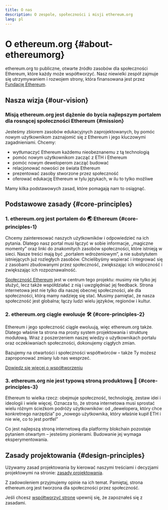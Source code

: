 ```yaml
---
title: O nas
description: O zespole, społeczności i misji ethereum.org
lang: pl
---
```


# O ethereum.org \{#about-ethereumorg}

ethereum.org to publiczne, otwarte źródło zasobów dla społeczności Ethereum, które każdy może współtworzyć. Nasz niewielki zespół zajmuje się utrzymywaniem i rozwojem strony, która finansowana jest przez [Fundację Ethereum](/foundation/).

## Nasza wizja \{#our-vision}

### Misją ethereum.org jest dążenie do bycia najlepszym portalem dla rosnącej społeczności Ethereum \{#mission}

Jesteśmy zbiorem zasobów edukacyjnych zaprojektowanych, by pomóc nowym użytkownikom zaznajomić się z Ethereum i jego kluczowymi zagadnieniami. Chcemy:

- wytłumaczyć Ethereum każdemu nieobeznanemu z tą technologią
- pomóc nowym użytkownikom zacząć z ETH i Ethereum
- pomóc nowym deweloperom zacząć budować
- relacjonować nowości ze świata Ethereum
- prezentować zasoby stworzone przez społeczność
- oferować edukację Ethereum w tylu językach, w ilu to tylko możliwe

Mamy kilka podstawowych zasad, które pomagają nam to osiągnąć.

## Podstawowe zasady \{#core-principles}

### 1. ethereum.org jest portalem do 🌏 Ethereum \{#core-principles-1}

Chcemy zainteresować naszych użytkowników i odpowiedzieć na ich pytania. Dlatego nasz portal musi łączyć w sobie informacje, „magiczne momenty” oraz linki do znakomitych zasobów społeczności, które istnieją w sieci. Nasze treści mają być „portalem wdrożeniowym”, a nie substytutem istniejących już rozległych zasobów. Chcielibyśmy wspierać i integrować się z zasobami zbudowanymi przez społeczność, zwiększając ich widoczność i zwiększając ich rozpoznawalność.

[Społeczność Ethereum](/community/) jest w centrum tego projektu: musimy nie tylko jej służyć, lecz także współdziałać z nią i uwzględniać jej feedback. Strona internetowa jest nie tylko dla naszej obecnej społeczności, ale dla społeczności, którą mamy nadzieję się stać. Musimy pamiętać, że nasza społeczność jest globalna; łączy ludzi wielu języków, regionów i kultur.

### 2. ethereum.org ciągle ewoluuje 🛠 \{#core-principles-2}

Ethereum i jego społeczność ciągle ewoluują, więc ethereum.org także. Dlatego właśnie ta strona ma prosty system projektowania i strukturę modułową. Wraz z poszerzeniem naszej wiedzy o użytkownikach portalu oraz oczekiwaniach społeczności, dokonujemy ciągłych zmian.

Bazujemy na otwartości i społeczności współtwórców – także Ty możesz zaproponować zmiany lub nas wesprzeć.

[Dowiedz się więcej o współtworzeniu](/contributing/)

### 3. ethereum.org nie jest typową stroną produktową 🦄 \{#core-principles-3}

Ethereum to wielka rzecz: obejmuje społeczność, technologię, zestaw idei i ideologii i wiele więcej. Oznacza to, że strona internetowa musi sprostać wielu różnym ścieżkom podróży użytkowników: od „dewelopera, który chce konkretnego narzędzia” po „nowego użytkownika, który właśnie kupił ETH i nie wie, co to jest portfel”

Co jest najlepszą stroną internetową dla platformy blokchain pozostaje pytaniem otwartym – jesteśmy pionierami. Budowanie jej wymaga eksperymentowania.

## Zasady projektowania \{#design-principles}

Używamy zasad projektowania by kierować naszymi treściami i decyzjami projektowymi na stronie: [zasady projektowania](/contributing/design-principles/).

Z zadowoleniem przyjmujemy opinie na ich temat. Pamiętaj, strona ethereum.org jest tworzona dla społeczności przez społeczność.

Jeśli chcesz [współtworzyć stronę](/contributing/) upewnij się, że zapoznałeś się z zasadami.
